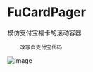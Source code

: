 # FuCardPager
模仿支付宝福卡的滚动容器


		改写自支付宝代码
		
		


![image](https://github.com/smallnew/FuCardPager/raw/master/GIF.gif)


